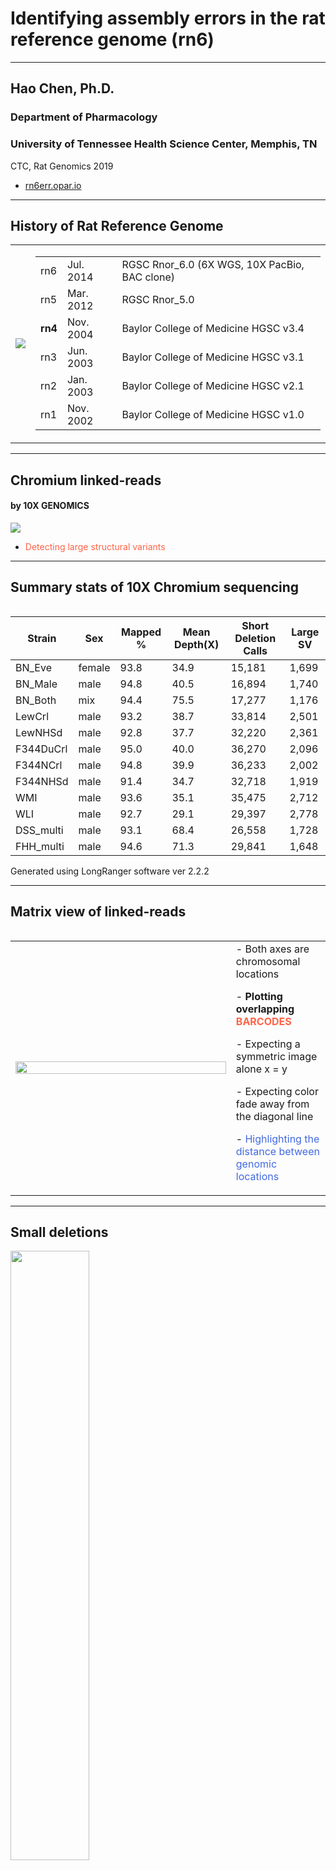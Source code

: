 # Identifying assembly errors in the rat reference genome (rn6) 

<hr>

## Hao Chen, Ph.D.

### Department of Pharmacology
### University of Tennessee Health Science Center, Memphis, TN

CTC, Rat Genomics 2019  

* [rn6err.opar.io](http://rn6err.opar.io)

---

## History of Rat Reference Genome

<table><tr><td><img src="images/ratGenome/nature-rat_genome_cover_v428-n6982.jpeg"></td><td>
<table>
<tr><td>	rn6	</td><td> Jul. 2014 </td><td> 	RGSC Rnor_6.0  (6X WGS, 10X PacBio, BAC clone)</td></tr>
<tr><td>	rn5 </td><td> 	Mar. 2012	</td><td> RGSC Rnor_5.0 </td></tr>
<tr><td>	<b>rn4</b> </td><td> Nov. 2004	</td><td> Baylor College of Medicine HGSC v3.4 </td></tr>
<tr><td>	rn3 </td><td> 	Jun. 2003 </td><td> 	Baylor College of Medicine HGSC v3.1 </td></tr>
<tr><td>	rn2	</td><td> Jan. 2003	</td><td> Baylor College of Medicine HGSC v2.1 </td></tr>
<tr><td>	rn1	</td><td> Nov. 2002	</td><td> Baylor College of Medicine HGSC v1.0 </td></tr>
</table>

</td></tr><table>

---

## Chromium linked-reads 
#### by 10X GENOMICS 

<img src="./images/ratGenome/chromium_linkedReads.png">

* <font color="tomato">Detecting large structural variants </font>

---

## Summary stats of 10X Chromium sequencing 

<table>
<thead>
<tr><th>Strain</th><th>Sex</th><th>Mapped %</th><th>Mean Depth(X) </th><th>Short Deletion Calls</th><th>Large SV</th></tr>
</thead>
<tr><td>BN_Eve</td><td>female</td><td>93.8</td><td>34.9</td><td>15,181</td><td>1,699</td></tr>
<tr><td>BN_Male</td><td>male</td><td>94.8</td><td>40.5</td><td>16,894</td><td>1,740</td></tr>
<tr><td>BN_Both</td><td>mix</td><td>94.4</td><td>75.5</td><td>17,277</td><td>1,176</td></tr>
<tr><td>LewCrl</td><td>male</td><td>93.2</td><td>38.7</td><td>33,814</td><td>2,501</td></tr>
<tr><td>LewNHSd</td><td>male</td><td>92.8</td><td>37.7</td><td>32,220</td><td>2,361</td></tr>
<tr><td>F344DuCrl</td><td>male</td><td>95.0</td><td>40.0</td><td>36,270</td><td>2,096</td></tr>
<tr><td>F344NCrl</td><td>male</td><td>94.8</td><td>39.9</td><td>36,233</td><td>2,002</td></tr>
<tr><td>F344NHSd</td><td>male</td><td>91.4</td><td>34.7</td><td>32,718</td><td>1,919</td></tr>
<tr><td>WMI</td><td>male</td><td>93.6</td><td>35.1</td><td>35,475</td><td>2,712</td></tr>
<tr><td>WLI</td><td>male</td><td>92.7</td><td>29.1</td><td>29,397</td><td>2,778</td></tr>
<tr><td>DSS_multi</td><td>male</td><td>93.1</td><td>68.4</td><td>26,558</td><td>1,728</td></tr>
<tr><td>FHH_multi</td><td>male</td><td>94.6</td><td>71.3</td><td>29,841</td><td>1,648</td></tr>
<table>

 Generated using LongRanger software ver 2.2.2

---

## Matrix view of linked-reads 

<table><tr><td width=70%>
<img src="./images/ratGenome/matrixview.png" width=100%>
</td><td width=30%>
- Both axes are chromosomal locations<p>
- <b>Plotting overlapping <font color="tomato">BARCODES</font><p></b>
- Expecting a symmetric image alone x = y <p>
- Expecting color fade away from the diagonal line<p>
- <font color="royalblue">Highlighting the distance between genomic locations</font><p>

</td></tr></table>

---

## Small deletions

<img src="./images/ratGenome/loupe_deletion.png" width=50%>

---

## Large deletion
#### BN (Eve + male) vs rn6
<img src="./images/ratGenome/chr18_del_bn_both.png" width=50%>

---
## An erroneous insertion on chr18 in rn6

<img src="./images/ratGenome/deletion.png" width=60%>

---

## Duplication
#### BN (Eve + male) vs rn6 

<img src="./images/ratGenome/chr16_dup_bn_both.png" width=50% >

---

## A missed duplication event on chr16 in rn6

<img src="./images/ratGenome/duplication.png" width=60%>

---
## Inversion 
#### BN (Eve + male) vs rn6

<img src="./images/ratGenome/chr17_inv_bn_both.png" width=50%>

---

## A large inversion on chr17 in rn6 

<img src="./images/ratGenome/inversion.png" width=60%>

---

## chr4 vs chr9 
#### BN (Eve + male) vs rn6

<img src="./images/ratGenome/chr4_9_bn_both.png" width=50%>

---

## A translocation between chr4 and chr9 in rn6 

<img src="./images/ratGenome/between_chr4_9.png" width=60%>

---

## Messy beginning of chr1
#### BN (Eve + male) vs rn6

<img src="./images/ratGenome/chr1_messy_bn_both.png" width=50%>

---


## Rotated matrix view with annotation

<img src="./images/ratGenome/rotated_matrix_view.png" width=70% >

Overlay of structural variants from all nine samples. Each strain is set at 20% transparency.

---

## Rotated matrix view, chromosome 20

<iframe src="./pdf/rotated_matrixView_chr20.pdf" width="100%" height=600px>

---

## In comprison,  a mouse chromosome 
Courtesy of David Ashbrook
<iframe src="./pdf/compiled_chr19_B6.pdf" width="100%" height=600px>


---

## Overlapping of SV with genes and exons
(SV = assembly error in this context)
#### High quality calls (1,133)


<img src="./images/ratGenome/rn6_gene_exon_overlap_with_highQC_SV.png" width=90%>

---

## Overlapping of SV with genes and exons
(SV = assembly error in this context)
#### All calls (17,288)

<img src="./images/ratGenome/rn6_gene_exon_overlap_with_SV.png" width=90%>

---

## cis- vs trans- eQTLs
### five brain regions

<img src="./images/ratGenome/five_regions_gemma_loco_all_eqtl.png" width=60%>

---

## Phased de Novo Assembly of BN

<table><tr><td width=70%>

<img src="./images/ratGenome/bn_both_supernova_dot.png" width=100%>
</td>
<td width=30%>
<pre>
INPUT
- 1200.03 M = READS 
- 139.50 b = MEAN READ LEN 
- 53.98 x = RAW COV 
- 32.24 x = EFFECTIVE COV 
- 80.59 % = READ TWO Q30 
- 295.00 b = MEDIAN INSERT 
- 90.70 % = PROPER PAIRS 
- 1.00 = BARCODE FRACTION 
- 3.36 Gb = EST GENOME SIZE 
- 11.99 % = REPETITIVE FRAC 
- 0.07 % = HIGH AT FRACTION 
- 41.18 Kb = MOLECULE LEN 
- 138.53 = P10 
- 36.31 Kb = HETDIST 
- 9.52 % = UNBAR 
- 562.00 = BARCODE N50 
- 30.86 % = DUPS 
- 48.97 % = PHASED 

OUTPUT
- 6.23 K = LONG SCAFFOLDS
- 8.81 Kb = EDGE N50 
- 34.38 Kb = CONTIG N50 
- 405.00 b = PHASEBLOCK N50 
- 6.62 Mb = SCAFFOLD N50 
- 3.79 % = MISSING 10KB 
- 2.37 Gb = ASSEMBLY SIZE 
</pre>
</td></tr></table>

---

## Filling the missing

<img src="./images/ratGenome/filling_n_chr20.png" width=80%>


---
## Workflow for correcting assembly errors

<img src="images/ratGenome/fix_rn6_workflow.png" width=80%>

---

## Re-run LongRanger on rn6_alt 

### chr20

<iframe src="./pdf/compiled_chr20_side_by_side.pdf" width=100% height=600px>

---

### Limitations

* Dense marker set based on rn6 will force SV to reappear in the final assembly. 
* Highly repetitive regions are likely excluded from the final assembly with lower marker density
* Highly repetitive regions are not easily solved. 
* LongRanger does not report all SV (e.g. insersions)

---

## Summary

* Matrix View plus SV calls from LongRanger indicate rn6 has many assembly errors.
* Tigmint/ARCS/Sealer/Chromonomer appears to be able to fix some of the assembly errors.
* rn6 assembly error does seem to affect analysis results.
* but the scope appear to be limited based on High Quality SV calls and eQTL results.

<font size=20><a href="http://rn6err.opar.io">http://rn6err.opar.io</a>

---

## On going work

* Generate a high density genetic marker set from HS data 
* Fix GC bias then try tigmint-arcs-pipeline  
* Reconstruct structural variant for generating strain specific genome  

---

## People involved

* Robert Williams, Pjotr Prins (UTHSC)
* Mindy Dwinell (MCW) 
* Tristan de Jong, Victor Guryev (University of Groningen) 
* Pasi Rastas (University of Helsinki)  
* Abaraham Palmer and Jianjun Gao (UCSD)
* Special thanks to Jonathan Pollock (NIDA)

<strong>Source of funding:</strong>  Williams (CITG, UTHSC) | Williams/Saba/Sen (NIDA P30) | Dwinell (P24)  | Chen/Williams (U01) | Palmer (NIDA P50) | Mattson/Liang/Cowley/Geurts (NLHBI P1) | Akil/Li (NIDA U01) 

<p>

<font color="darkred"><b> Data and results are available!  email: hchen@uthsc.edu</b></font>

<br>


---

